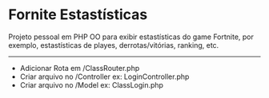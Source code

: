 # Fornite Estastísticas

Projeto pessoal em PHP OO para exibir estastísticas do game Fortnite, por exemplo, estastísticas de playes, derrotas/vitórias, ranking, etc.

-----------------------------------------------------------

* Adicionar Rota em /ClassRouter.php
* Criar arquivo no /Controller ex: LoginController.php
* Criar arquivo no /Model ex: ClassLogin.php

